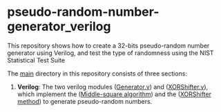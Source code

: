 # pseudo-random-number-generator_verilog
This repository shows how to create a 32-bits pseudo-random number generator using Verilog, and test the type of randomness using the NIST Statistical Test Suite

The [main](main/) directory in this repository consists of three sections:
1. **Verilog**: The two verilog modules ([Generator.v](main/verilog/Generator.v)) and ([XORShifter.v](main/verilog/XORShifter.v)), which implement the ([Middle-square algorithm](https://en.wikipedia.org/wiki/Middle-square_method)) and the ([XORShifter method](https://en.wikipedia.org/wiki/Xorshift)) to generate pseudo-random numbers.
